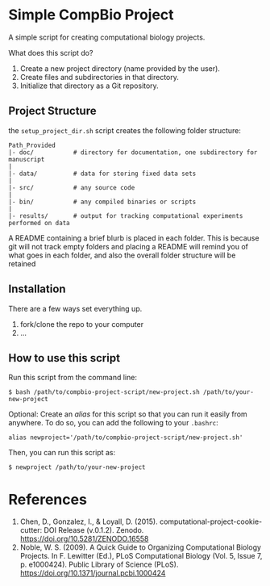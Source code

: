 Simple CompBio Project
======================

A simple script for creating computational biology projects.

What does this script do?

1. Create a new project directory (name provided by the user).
1. Create files and subdirectories in that directory.
1. Initialize that directory as a Git repository.

Project Structure
-----------------

the `setup_project_dir.sh` script creates the following folder structure:

    Path_Provided
    |- doc/           # directory for documentation, one subdirectory for manuscript
    |
    |- data/          # data for storing fixed data sets
    |
    |- src/           # any source code
    |
    |- bin/           # any compiled binaries or scripts
    |
    |- results/       # output for tracking computational experiments performed on data

A README containing a brief blurb is placed in each folder.
This is because git will not track empty folders and placing a README will
remind you of what goes in each folder, and also the overall
folder structure will be retained

Installation
------------

There are a few ways set everything up.

1. fork/clone the repo to your computer
1. ...


How to use this script
----------------------

Run this script from the command line:

```
$ bash /path/to/compbio-project-script/new-project.sh /path/to/your-new-project
```

Optional: Create an *alias* for this script so that you can run it easily from
anywhere. To do so, you can add the following to your `.bashrc`:

```
alias newproject='/path/to/compbio-project-script/new-project.sh'
```

Then, you can run this script as:

```
$ newproject /path/to/your-new-project
```


References
==========

1. Chen, D., Gonzalez, I., & Loyall, D. (2015).
   computational-project-cookie-cutter: DOI Release (v.0.1.2). Zenodo.
   https://doi.org/10.5281/ZENODO.16558
1. Noble, W. S. (2009). A Quick Guide to Organizing Computational Biology
   Projects. In F. Lewitter (Ed.), PLoS Computational Biology (Vol. 5, Issue 7,
   p. e1000424). Public Library of Science (PLoS).
   https://doi.org/10.1371/journal.pcbi.1000424

<!-- END -->
